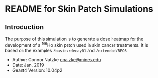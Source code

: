 # README for Skin Patch Simulations
## Introduction 
The purpose of this simulation is to generate a dose heatmap for the development of a <sup>166</sup>Ho skin patch used in skin cancer treatments. It is based on the examples `/basic/rdecay01` and `/extended/REO3`
- Author: Connor Natzke cnatzke@mines.edu
- Date: Jan. 2019
- Geant4 Version: 10.04p2
